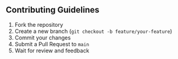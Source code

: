 ## Contributing Guidelines
1. Fork the repository
2. Create a new branch (`git checkout -b feature/your-feature`)
3. Commit your changes
4. Submit a Pull Request to `main`
5. Wait for review and feedback
